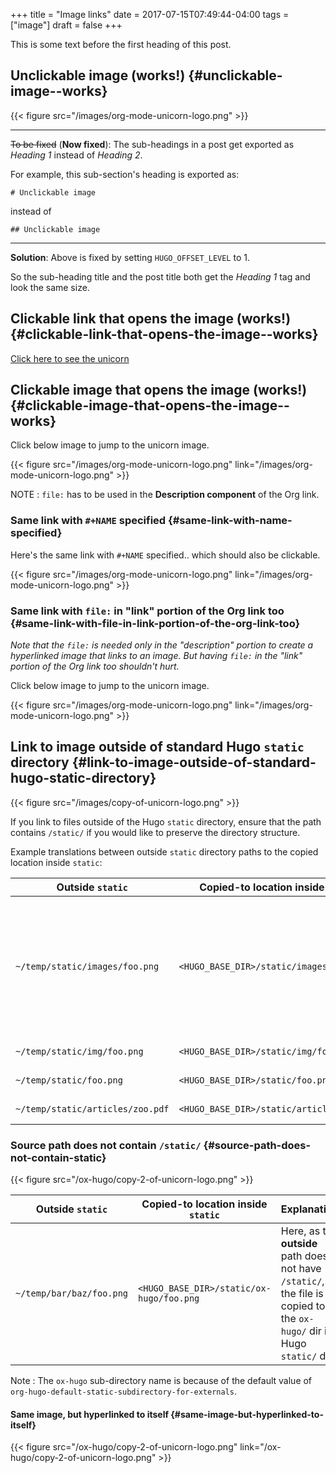 +++
title = "Image links"
date = 2017-07-15T07:49:44-04:00
tags = ["image"]
draft = false
+++

This is some text before the first heading of this post.


## Unclickable image (works!) {#unclickable-image--works}

{{< figure src="/images/org-mode-unicorn-logo.png" >}}

---

~~To be fixed~~ (**Now fixed**): The sub-headings in a post get exported as _Heading 1_
 instead of _Heading 2_.

For example, this sub-section's heading is exported as:

```text
# Unclickable image
```

instead of

```text
## Unclickable image
```

---

**Solution**: Above is fixed by setting `HUGO_OFFSET_LEVEL` to 1.

So the sub-heading title and the post title both get the _Heading 1_
tag and look the same size.


## Clickable link that opens the image (works!) {#clickable-link-that-opens-the-image--works}

[Click here to see the unicorn](/images/org-mode-unicorn-logo.png)


## Clickable image that opens the image (works!) {#clickable-image-that-opens-the-image--works}

Click below image to jump to the unicorn image.

{{< figure src="/images/org-mode-unicorn-logo.png" link="/images/org-mode-unicorn-logo.png" >}}

NOTE
: `file:` has to be used in the **Description component** of the
    Org link.


### Same link with `#+NAME` specified {#same-link-with-name-specified}

Here's the same link with `#+NAME` specified.. which should also be
clickable.

<a id="org2476ccd"></a>
{{< figure src="/images/org-mode-unicorn-logo.png" link="/images/org-mode-unicorn-logo.png" >}}


### Same link with `file:` in "link" portion of the Org link too {#same-link-with-file-in-link-portion-of-the-org-link-too}

_Note that the `file:` is needed only in the "description" portion to
create a hyperlinked image that links to an image. But having `file:`
in the "link" portion of the Org link too shouldn't hurt._

Click below image to jump to the unicorn image.

{{< figure src="/images/org-mode-unicorn-logo.png" link="/images/org-mode-unicorn-logo.png" >}}


## Link to image outside of standard Hugo `static` directory {#link-to-image-outside-of-standard-hugo-static-directory}

{{< figure src="/images/copy-of-unicorn-logo.png" >}}

If you link to files outside of the Hugo `static` directory, ensure
that the path contains `/static/` if you would like to preserve the
directory structure.

Example translations between outside `static` directory paths to the
copied location inside `static`:

| Outside `static`                 | Copied-to location inside `static`        | Explanation                                                                                                |
|----------------------------------|-------------------------------------------|------------------------------------------------------------------------------------------------------------|
| `~/temp/static/images/foo.png`   | `<HUGO_BASE_DIR>/static/images/foo.png`   | If the **outside** path has `/static/` in it, the directory structure after that is preserved when copied. |
| `~/temp/static/img/foo.png`      | `<HUGO_BASE_DIR>/static/img/foo.png`      | (same as above)                                                                                            |
| `~/temp/static/foo.png`          | `<HUGO_BASE_DIR>/static/foo.png`          | (same as above)                                                                                            |
| `~/temp/static/articles/zoo.pdf` | `<HUGO_BASE_DIR>/static/articles/zoo.pdf` | (same as above)                                                                                            |


### Source path does not contain `/static/` {#source-path-does-not-contain-static}

{{< figure src="/ox-hugo/copy-2-of-unicorn-logo.png" >}}

| Outside `static`         | Copied-to location inside `static`       | Explanation                                                                                                             |
|--------------------------|------------------------------------------|-------------------------------------------------------------------------------------------------------------------------|
| `~/temp/bar/baz/foo.png` | `<HUGO_BASE_DIR>/static/ox-hugo/foo.png` | Here, as the **outside** path does not have `/static/`, the file is copied to the `ox-hugo/` dir in Hugo `static/` dir. |

Note
: The `ox-hugo` sub-directory name is because of the default
    value of
    `org-hugo-default-static-subdirectory-for-externals`.


#### Same image, but hyperlinked to itself {#same-image-but-hyperlinked-to-itself}

{{< figure src="/ox-hugo/copy-2-of-unicorn-logo.png" link="/ox-hugo/copy-2-of-unicorn-logo.png" >}}

